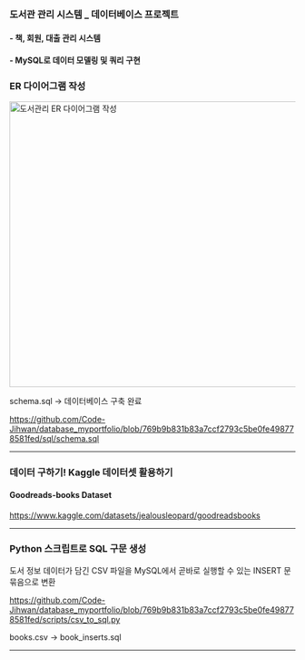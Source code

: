 ### 도서관 관리 시스템 _ 데이터베이스 프로젝트
#### - 책, 회원, 대출 관리 시스템
#### - MySQL로 데이터 모델링 및 쿼리 구현

### ER 다이어그램 작성
<img width="1465" height="502" alt="도서관리 ER 다이어그램 작성" src="https://github.com/user-attachments/assets/e43cf181-fa07-4721-8e56-20257ea446e3" />


schema.sql -> 데이터베이스 구축 완료

https://github.com/Code-Jihwan/database_myportfolio/blob/769b9b831b83a7ccf2793c5be0fe498778581fed/sql/schema.sql

***

### 데이터 구하기! Kaggle 데이터셋 활용하기
#### Goodreads-books Dataset
https://www.kaggle.com/datasets/jealousleopard/goodreadsbooks

***

### Python 스크립트로 SQL 구문 생성
도서 정보 데이터가 담긴 CSV 파일을 MySQL에서 곧바로 실행할 수 있는 INSERT 문 묶음으로 변환

https://github.com/Code-Jihwan/database_myportfolio/blob/769b9b831b83a7ccf2793c5be0fe498778581fed/scripts/csv_to_sql.py

books.csv -> book_inserts.sql

***
